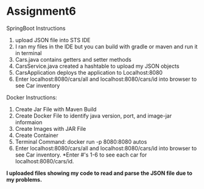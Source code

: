 # Assignment6

SpringBoot Instructions
1) upload JSON file into STS IDE
2) I ran my files in the IDE but you can build with gradle or maven and run it in terminal 
3) Cars.java contains getters and setter methods
4) CarsService.java created a hashtable to upload my JSON objects 
5) CarsApplication deploys the application to Localhost:8080
6) Enter localhost:8080/cars/all and localhost:8080/cars/id into browser to see Car inventory

Docker Instructions:
1) Create Jar File with Maven Build
2) Create Docker File to identify java version, port, and image-jar informaion
3) Create Images with JAR File 
4) Create Container
5) Terminal Command: docker run -p 8080:8080 autos
6) Enter localhost:8080/cars/all and localhost:8080/cars/id into browser to see Car inventory. *Enter #'s 1-6 to see each car for localhost:8080/cars/id. 

**I uploaded files showing my code to read and parse the JSON file due to my problems.**
